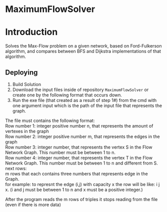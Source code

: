 # MaximumFlowSolver

# Introduction
Solves the Max-Flow problem on a given network, based on Ford-Fulkerson algorithm, and compares between BFS and Dijkstra implementations of that algorithm. 

## Deploying
1. Build Solution
2. Download the input files inside of repository `MaximumFlowSolver` or create one by the following format that occurs down.
3. Run the exe file (that created as a result of step 1#) from the cmd with one argument input which is the path of the input file that represents the graph.


The file must contains the following format:<br>
Row number 1: integer positive number n, that represents the amount of vertexes in the graph<br>
Row number 2: integer positive number m, that represents the edges in the graph <br>
Row number 3: integer number, that represents the vertex S in the Flow Network Graph. This number must be between 1 to n. <br>
Row number 4: integer number, that represents the vertex T in the Flow Network Graph. This number must be between 1 to n and different from S. <br>
next rows: <br>
m rows that each contains three numbers that represents edge in the Graph.<br>
for example: to represnt the edge (i,j) with capacity x the row will be like: i j x. (i and j must be between 1 to n and x must be a positive integer.)

After the program reads the m rows of triples it stops reading from the file (even if there is more data)
